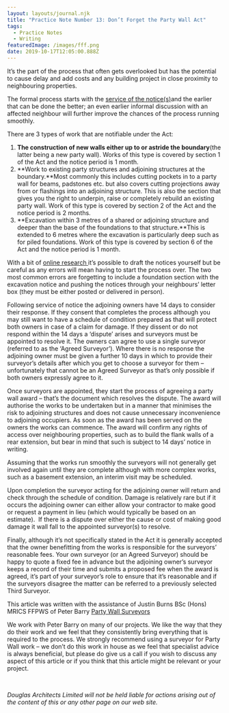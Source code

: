 ```yaml
---
layout: layouts/journal.njk
title: "Practice Note Number 13: Don’t Forget the Party Wall Act"
tags:
  - Practice Notes
  - Writing
featuredImage: /images/fff.png
date: 2019-10-17T12:05:00.888Z
---
```

It’s the part of the process that often gets overlooked but has the potential to cause delay and add costs and any building project in close proximity to neighbouring properties.

The formal process starts with the [service of the notice(s)](https://www.peterbarry.co.uk/blog/when-should-party-wall-notices-be-served/)and the earlier that can be done the better; an even earlier informal discussion with an affected neighbour will further improve the chances of the process running smoothly.

There are 3 types of work that are notifiable under the Act:

1. **The construction of new walls either up to or astride the boundary**(the latter being a new party wall). Works of this type is covered by section 1 of the Act and the notice period is 1 month.
2. **Work to existing party structures and adjoining structures at the boundary.**Most commonly this includes cutting pockets in to a party wall for beams, padstones etc. but also covers cutting projections away from or flashings into an adjoining structure. This is also the section that gives you the right to underpin, raise or completely rebuild an existing party wall. Work of this type is covered by section 2 of the Act and the notice period is 2 months.
3. **Excavation within 3 metres of a shared or adjoining structure and deeper than the base of the foundations to that structure.**This is extended to 6 metres where the excavation is particularly deep such as for piled foundations. Work of this type is covered by section 6 of the Act and the notice period is 1 month.

With a bit of [online research ](http://www.mypropertyguide.co.uk/articles/display/10105/are-my-proposed-works-covered-by-the-party-wall-act.htm)it’s possible to draft the notices yourself but be careful as any errors will mean having to start the process over. The two most common errors are forgetting to include a foundation section with the excavation notice and pushing the notices through your neighbours’ letter box (they must be either posted or delivered in person).

Following service of notice the adjoining owners have 14 days to consider their response. If they consent that completes the process although you may still want to have a schedule of condition prepared as that will protect both owners in case of a claim for damage. If they dissent or do not respond within the 14 days a ‘dispute’ arises and surveyors must be appointed to resolve it. The owners can agree to use a single surveyor (referred to as the ‘Agreed Surveyor’). Where there is no response the adjoining owner must be given a further 10 days in which to provide their surveyor’s details after which you get to choose a surveyor for them – unfortunately that cannot be an Agreed Surveyor as that’s only possible if both owners expressly agree to it.

Once surveyors are appointed, they start the process of agreeing a party wall award – that’s the document which resolves the dispute. The award will authorise the works to be undertaken but in a manner that minimises the risk to adjoining structures and does not cause unnecessary inconvenience to adjoining occupiers. As soon as the award has been served on the owners the works can commence. The award will confirm any rights of access over neighbouring properties, such as to build the flank walls of a rear extension, but bear in mind that such is subject to 14 days’ notice in writing.

Assuming that the works run smoothly the surveyors will not generally get involved again until they are complete although with more complex works, such as a basement extension, an interim visit may be scheduled.

Upon completion the surveyor acting for the adjoining owner will return and check through the schedule of condition. Damage is relatively rare but if it occurs the adjoining owner can either allow your contractor to make good or request a payment in lieu (which would typically be based on an estimate).  If there is a dispute over either the cause or cost of making good damage it wall fall to the appointed surveyor(s) to resolve.

Finally, although it’s not specifically stated in the Act it is generally accepted that the owner benefitting from the works is responsible for the surveyors’ reasonable fees. Your own surveyor (or an Agreed Surveyor) should be happy to quote a fixed fee in advance but the adjoining owner’s surveyor keeps a record of their time and submits a proposed fee when the award is agreed, it’s part of your surveyor’s role to ensure that it’s reasonable and if the surveyors disagree the matter can be referred to a previously selected Third Surveyor.

This article was written with the assistance of Justin Burns BSc (Hons) MRICS FFPWS of Peter Barry [Party Wall Surveyors](https://www.peterbarry.co.uk/contact/northlondon/)

We work with Peter Barry on many of our projects. We like the way that they do their work and we feel that they consistently bring everything that is required to the process. We strongly recommend using a surveyor for Party Wall work – we don’t do this work in house as we feel that specialist advice is always beneficial, but please do give us a call if you wish to discuss any aspect of this article or if you think that this article might be relevant or your project.

 

*Douglas Architects Limited will not be held liable for actions arising out of the content of this or any other page on our web site.*